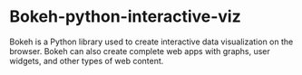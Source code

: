 # Bokeh-python-interactive-viz
Bokeh is a Python library used to create interactive data visualization on the browser. Bokeh can also create complete web apps with graphs, user widgets, and other types of web content.
